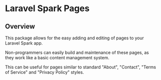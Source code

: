 # Laravel Spark Pages

## Overview

This package allows for the easy adding and editing of pages to your Laravel Spark app.

Non-programmers can easily build and maintenance of these pages, as they work like a basic content management system.

This can be useful for pages similar to standard "About", "Contact", "Terms of Service" and "Privacy Policy" styles.